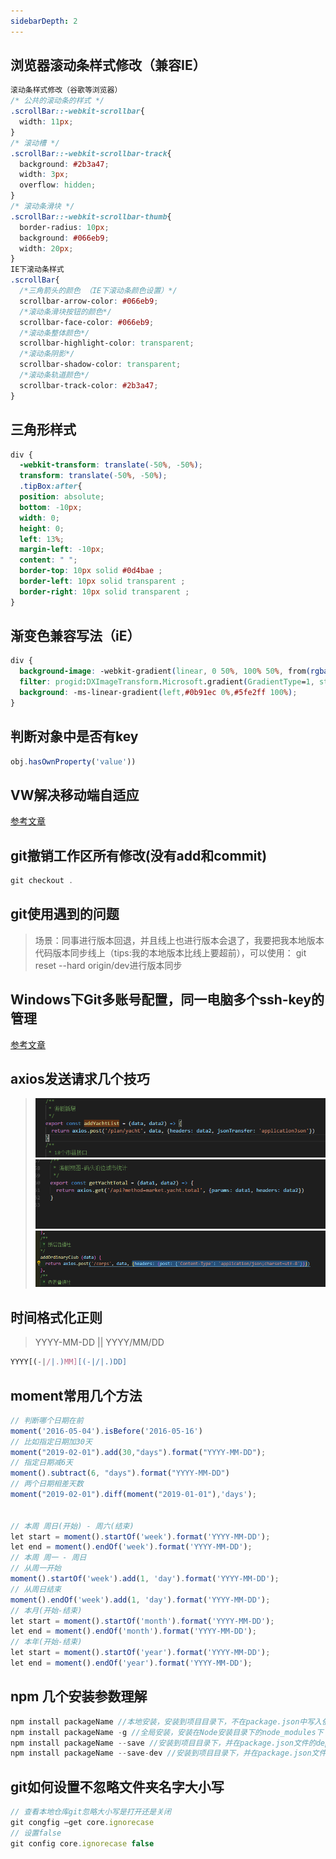 ```yaml
---
sidebarDepth: 2
---
```


## 浏览器滚动条样式修改（兼容IE）
```css
滚动条样式修改（谷歌等浏览器）
/* 公共的滚动条的样式 */
.scrollBar::-webkit-scrollbar{
  width: 11px;
}
/* 滚动槽 */
.scrollBar::-webkit-scrollbar-track{
  background: #2b3a47;
  width: 3px;
  overflow: hidden;
}
/* 滚动条滑块 */
.scrollBar::-webkit-scrollbar-thumb{
  border-radius: 10px;
  background: #066eb9;
  width: 20px;
}
IE下滚动条样式
.scrollBar{
  /*三角箭头的颜色 （IE下滚动条颜色设置）*/
  scrollbar-arrow-color: #066eb9;
  /*滚动条滑块按钮的颜色*/
  scrollbar-face-color: #066eb9;
  /*滚动条整体颜色*/
  scrollbar-highlight-color: transparent;
  /*滚动条阴影*/
  scrollbar-shadow-color: transparent;
  /*滚动条轨道颜色*/
  scrollbar-track-color: #2b3a47;
}
```
## 三角形样式
```css
div {
  -webkit-transform: translate(-50%, -50%);
  transform: translate(-50%, -50%);
  .tipBox:after{
  position: absolute;
  bottom: -10px;
  width: 0;
  height: 0;
  left: 13%;
  margin-left: -10px;
  content: " ";
  border-top: 10px solid #0d4bae ;
  border-left: 10px solid transparent ;
  border-right: 10px solid transparent ;
}
```
## 渐变色兼容写法（iE）
```css
div {
  background-image: -webkit-gradient(linear, 0 50%, 100% 50%, from(rgba(11, 145, 236, 1)), to(rgba(95, 226, 255, 1)));
  filter: progid:DXImageTransform.Microsoft.gradient(GradientType=1, startColorstr=#0b91ec, endColorstr=#5fe2ff);
  background: -ms-linear-gradient(left,#0b91ec 0%,#5fe2ff 100%);
}
```
## 判断对象中是否有key
```js
obj.hasOwnProperty('value'))
```
## VW解决移动端自适应
[参考文章](https://juejin.im/entry/5aa09c3351882555602077ca)

## git撤销工作区所有修改(没有add和commit)
```js
git checkout .
```
## git使用遇到的问题
> 场景：同事进行版本回退，并且线上也进行版本会退了，我要把我本地版本代码版本同步线上（tips:我的本地版本比线上要超前），可以使用： git reset --hard origin/dev进行版本同步

## Windows下Git多账号配置，同一电脑多个ssh-key的管理
[参考文章](https://www.cnblogs.com/popfisher/p/5731232.html)

## axios发送请求几个技巧
> ![截图](./images/img1.png)
> ![截图](./images/img2.png)
> ![截图](./images/img3.png)

## 时间格式化正则
> YYYY-MM-DD || YYYY/MM/DD
```js
YYYY[(-|/|.)MM][(-|/|.)DD]
```
## moment常用几个方法
```js
// 判断哪个日期在前
moment('2016-05-04').isBefore('2016-05-16')
// 比如指定日期加30天
moment("2019-02-01").add(30,"days").format("YYYY-MM-DD");
// 指定日期减6天
moment().subtract(6, "days").format("YYYY-MM-DD")
// 两个日期相差天数
moment("2019-02-01").diff(moment("2019-01-01"),'days');


// 本周 周日(开始) - 周六(结束)
let start = moment().startOf('week').format('YYYY-MM-DD');
let end = moment().endOf('week').format('YYYY-MM-DD');
// 本周 周一 - 周日
// 从周一开始
moment().startOf('week').add(1, 'day').format('YYYY-MM-DD');
// 从周日结束
moment().endOf('week').add(1, 'day').format('YYYY-MM-DD');
// 本月(开始-结束)
let start = moment().startOf('month').format('YYYY-MM-DD');
let end = moment().endOf('month').format('YYYY-MM-DD');
// 本年(开始-结束)
let start = moment().startOf('year').format('YYYY-MM-DD');
let end = moment().endOf('year').format('YYYY-MM-DD');
```
## npm 几个安装参数理解
```js
npm install packageName //本地安装，安装到项目目录下，不在package.json中写入依赖
npm install packageName -g //全局安装，安装在Node安装目录下的node_modules下
npm install packageName --save //安装到项目目录下，并在package.json文件的dependencies中写入依赖，简写为-S
npm install packageName --save-dev //安装到项目目录下，并在package.json文件的devDependencies中写入依赖，简写为-D
```
## git如何设置不忽略文件夹名字大小写
```js
// 查看本地仓库git忽略大小写是打开还是关闭
git congfig –get core.ignorecase
// 设置false
git config core.ignorecase false
```